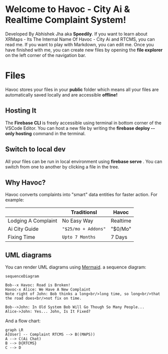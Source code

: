 # Welcome to Havoc - City Ai & Realtime Complaint System!

Developed By Abhishek Jha  aka **Speedily**. 
If you want to learn about XRMaps - Its The Internal Name Of Havoc - City Ai and RTCMS, you can read me. 
If you want to play with Markdown, you can edit me. Once you have finished with me, you can create new files by opening the **file explorer** on the left corner of the navigation bar.


# Files

Havoc stores your files in your **public** folder which means all your files are automatically saved locally and are accessible **offline!**

##  Hosting It 

The **Firebase CLI** is freely accessible using terminal in bottom corner of the VSCode Editor. 
You can host a new file by writing the **firebase deploy --only hosting** command in the terminal. 

## Switch to local dev

All your files can be run in local environment using **firebase serve** . You can switch from one to another by clicking a file in the tree.


## Why Havoc?

Havoc converts complaints into "smart" data entities for faster action. For example:

|                |Traditionsl                    |Havoc                        |
|----------------|-------------------------------|-----------------------------|
|Lodging A Complaint| No Easy Way            | Realtime            |
|Ai City Guide         |`"$25/mo + Addons"`   |"$0/Mo"            |
|Fixing Time         |`Upto 7 Months`| 7 Days|




## UML diagrams

You can render UML diagrams using [Mermaid](https://mermaidjs.github.io/).   a sequence diagram:

```mermaid
sequenceDiagram

Bob--x Havoc: Road is Broken!
Havoc-x Alice: We Have A New Complaint
Note right of John: Bob thinks a long<br/>long time, so long<br/>that the road does<br/>not fix on time.

Bob-->John: In Old System Bob Will Go Though So Many People...
Alice->John: Yes... John, Is It Fixed?
```

And  a flow chart:

```mermaid
graph LR
A[User] -- Complaint RTCMS --> B((MAPS))
A --> C(Ai Chat)
B --> D{RTCMS}
C --> D
```